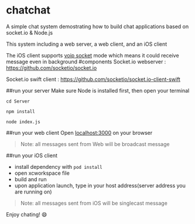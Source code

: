 # chatchat
A simple chat system demostrating how to build chat applications based on socket.io &amp; Node.js

This system including a web server, a web client, and an iOS client

The iOS client supports [voip socket](https://developer.apple.com/library/ios/technotes/tn2277/_index.html#//apple_ref/doc/uid/DTS40010841-CH1-SUBSECTION15) mode which means it could receive message even in background
#components
Socket.io webserver    : https://github.com/socketio/socket.io

Socket.io swift client : https://github.com/socketio/socket.io-client-swift

##run your server
Make sure Node is installed first, then open your terminal
```
cd Server

npm install

node index.js
```
##run your web client
Open [localhost:3000](http://localhost:3000) on your browser 

>Note: all messages sent from Web will be broadcast message

##run your iOS client
- install dependency with `pod install`
- open xcworkspace file
- build and run
- upon application launch, type in your host address(server address you are running on)

>Note: all messages sent from iOS will be singlecast message


Enjoy chating! :smile:
